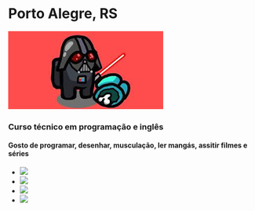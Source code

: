 <h1>Porto Alegre, RS</h1>
<img src="amogusvader.jfif" alt="amogus">
<vid src="https://www.youtube.com/watch?v=eYuUAGXN0KM">
<h3>Curso técnico em programação e inglês</h3>
<h4>Gosto de programar, desenhar, musculação, ler mangás, assitir filmes e séries</h4>
<div class="contatos">
<ul class="mygithub">
    <li class="insta">
    <a href="https://instagram.com/a_homeroo" target="_blank"><img src="https://img.shields.io/badge/-Instagram-%23E4405F?style=for-the-badge&logo=instagram&logoColor=white" target="_blank">
    <li class="tiktok">
    <a href="https://www.tiktok.com/@a_homeroo"><img src="https://img.shields.io/badge/-Tiktok-rgb(40, 36, 36)?style=for-the-badge&logo=tiktok&logoColor=white" target="_blank">
    <li class="tiktok">
    <a href="https://discord.gg/WQMFnHuU"><img src="https://img.shields.io/badge/-Discord-rgb(194, 0, 194)?style=for-the-badge&logo=discord&logoColor=white" target="_blank">
    <li class="twitter">
    <a href="https://twitter.com/AnakinVader150"><img src="https://img.shields.io/badge/-twitter-rgb(32, 143, 180)?style=for-the-badge&logo=twitter&logoColor=white "target="_blank">
    </ul>